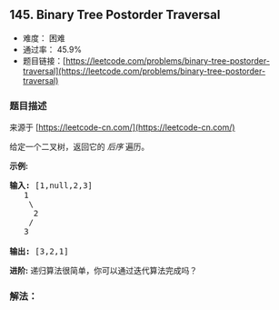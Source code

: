 ## 145. Binary Tree Postorder Traversal

- 难度： 困难
- 通过率： 45.9%
- 题目链接：[https://leetcode.com/problems/binary-tree-postorder-traversal](https://leetcode.com/problems/binary-tree-postorder-traversal)


### 题目描述

来源于 [https://leetcode-cn.com/](https://leetcode-cn.com/)

<p>给定一个二叉树，返回它的 <em>后序&nbsp;</em>遍历。</p>

<p><strong>示例:</strong></p>

<pre><strong>输入:</strong> [1,null,2,3]  
   1
    \
     2
    /
   3 

<strong>输出:</strong> [3,2,1]</pre>

<p><strong>进阶:</strong>&nbsp;递归算法很简单，你可以通过迭代算法完成吗？</p>


### 解法：